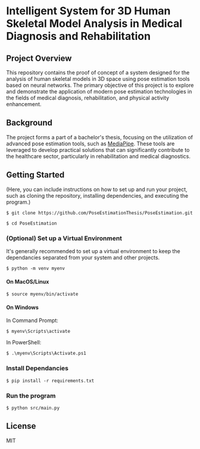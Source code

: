 # Intelligent System for 3D Human Skeletal Model Analysis in Medical Diagnosis and Rehabilitation

## Project Overview

This repository contains the proof of concept of a system designed for the analysis of human skeletal models in 3D space using pose estimation tools based on neural networks. The primary objective of this project is to explore and demonstrate the application of modern pose estimation technologies in the fields of medical diagnosis, rehabilitation, and physical activity enhancement.

## Background

The project forms a part of a bachelor's thesis, focusing on the utilization of advanced pose estimation tools, such as [MediaPipe](https://developers.google.com/mediapipe). These tools are leveraged to develop practical solutions that can significantly contribute to the healthcare sector, particularly in rehabilitation and medical diagnostics.

## Getting Started

(Here, you can include instructions on how to set up and run your project, such as cloning the repository, installing dependencies, and executing the program.)

```
$ git clone https://github.com/PoseEstimationThesis/PoseEstimation.git
```

```
$ cd PoseEstimation
```

### (Optional) Set up a Virtual Environment

It's generally recommended to set up a virtual environment to keep the 
dependancies separated from your system and other projects.

```
$ python -m venv myenv
```

#### On MacOS/Linux

```
$ source myenv/bin/activate
```
#### On Windows

In Command Prompt:

```
$ myenv\Scripts\activate
```

In PowerShell:

```
$ .\myenv\Scripts\Activate.ps1
```

### Install Dependancies

```
$ pip install -r requirements.txt
```

### Run the program

```
$ python src/main.py
```

## License

MIT
